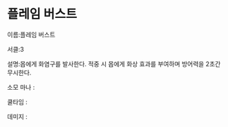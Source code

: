 # 플레임 버스트

이름:플레임 버스트

서클:3

설명:몹에게 화염구를 발사한다. 적중 시 몹에게 화상 효과를 부여하며 방어력을 2초간 무시한다.

소모 마나 : 

쿨타임 : 

데미지 :